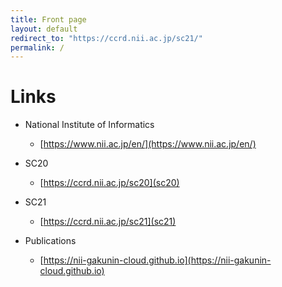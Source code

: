 ```yaml
---
title: Front page
layout: default
redirect_to: "https://ccrd.nii.ac.jp/sc21/"
permalink: /
---
```


# Links
- National Institute of Informatics
  - [https://www.nii.ac.jp/en/](https://www.nii.ac.jp/en/)

- SC20
  - [https://ccrd.nii.ac.jp/sc20](sc20)

- SC21
  - [https://ccrd.nii.ac.jp/sc21](sc21)

- Publications
  - [https://nii-gakunin-cloud.github.io](https://nii-gakunin-cloud.github.io)
